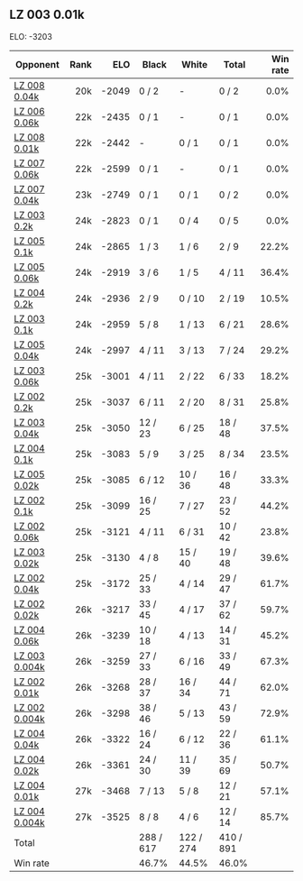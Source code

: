 ## LZ 003 0.01k ##

ELO: -3203

Opponent | Rank | ELO | Black | White | Total | Win rate
---------|-----:|----:|-------|-------|-------|-------:
[LZ 008 0.04k](LZ%20008%200.04k.md) | 20k | -2049 | 0 / 2 | - | 0 / 2 | 0.0%
[LZ 006 0.06k](LZ%20006%200.06k.md) | 22k | -2435 | 0 / 1 | - | 0 / 1 | 0.0%
[LZ 008 0.01k](LZ%20008%200.01k.md) | 22k | -2442 | - | 0 / 1 | 0 / 1 | 0.0%
[LZ 007 0.06k](LZ%20007%200.06k.md) | 22k | -2599 | 0 / 1 | - | 0 / 1 | 0.0%
[LZ 007 0.04k](LZ%20007%200.04k.md) | 23k | -2749 | 0 / 1 | 0 / 1 | 0 / 2 | 0.0%
[LZ 003 0.2k](LZ%20003%200.2k.md) | 24k | -2823 | 0 / 1 | 0 / 4 | 0 / 5 | 0.0%
[LZ 005 0.1k](LZ%20005%200.1k.md) | 24k | -2865 | 1 / 3 | 1 / 6 | 2 / 9 | 22.2%
[LZ 005 0.06k](LZ%20005%200.06k.md) | 24k | -2919 | 3 / 6 | 1 / 5 | 4 / 11 | 36.4%
[LZ 004 0.2k](LZ%20004%200.2k.md) | 24k | -2936 | 2 / 9 | 0 / 10 | 2 / 19 | 10.5%
[LZ 003 0.1k](LZ%20003%200.1k.md) | 24k | -2959 | 5 / 8 | 1 / 13 | 6 / 21 | 28.6%
[LZ 005 0.04k](LZ%20005%200.04k.md) | 24k | -2997 | 4 / 11 | 3 / 13 | 7 / 24 | 29.2%
[LZ 003 0.06k](LZ%20003%200.06k.md) | 25k | -3001 | 4 / 11 | 2 / 22 | 6 / 33 | 18.2%
[LZ 002 0.2k](LZ%20002%200.2k.md) | 25k | -3037 | 6 / 11 | 2 / 20 | 8 / 31 | 25.8%
[LZ 003 0.04k](LZ%20003%200.04k.md) | 25k | -3050 | 12 / 23 | 6 / 25 | 18 / 48 | 37.5%
[LZ 004 0.1k](LZ%20004%200.1k.md) | 25k | -3083 | 5 / 9 | 3 / 25 | 8 / 34 | 23.5%
[LZ 005 0.02k](LZ%20005%200.02k.md) | 25k | -3085 | 6 / 12 | 10 / 36 | 16 / 48 | 33.3%
[LZ 002 0.1k](LZ%20002%200.1k.md) | 25k | -3099 | 16 / 25 | 7 / 27 | 23 / 52 | 44.2%
[LZ 002 0.06k](LZ%20002%200.06k.md) | 25k | -3121 | 4 / 11 | 6 / 31 | 10 / 42 | 23.8%
[LZ 003 0.02k](LZ%20003%200.02k.md) | 25k | -3130 | 4 / 8 | 15 / 40 | 19 / 48 | 39.6%
[LZ 002 0.04k](LZ%20002%200.04k.md) | 25k | -3172 | 25 / 33 | 4 / 14 | 29 / 47 | 61.7%
[LZ 002 0.02k](LZ%20002%200.02k.md) | 26k | -3217 | 33 / 45 | 4 / 17 | 37 / 62 | 59.7%
[LZ 004 0.06k](LZ%20004%200.06k.md) | 26k | -3239 | 10 / 18 | 4 / 13 | 14 / 31 | 45.2%
[LZ 003 0.004k](LZ%20003%200.004k.md) | 26k | -3259 | 27 / 33 | 6 / 16 | 33 / 49 | 67.3%
[LZ 002 0.01k](LZ%20002%200.01k.md) | 26k | -3268 | 28 / 37 | 16 / 34 | 44 / 71 | 62.0%
[LZ 002 0.004k](LZ%20002%200.004k.md) | 26k | -3298 | 38 / 46 | 5 / 13 | 43 / 59 | 72.9%
[LZ 004 0.04k](LZ%20004%200.04k.md) | 26k | -3322 | 16 / 24 | 6 / 12 | 22 / 36 | 61.1%
[LZ 004 0.02k](LZ%20004%200.02k.md) | 26k | -3361 | 24 / 30 | 11 / 39 | 35 / 69 | 50.7%
[LZ 004 0.01k](LZ%20004%200.01k.md) | 27k | -3468 | 7 / 13 | 5 / 8 | 12 / 21 | 57.1%
[LZ 004 0.004k](LZ%20004%200.004k.md) | 27k | -3525 | 8 / 8 | 4 / 6 | 12 / 14 | 85.7%
Total | | | 288 / 617 | 122 / 274 | 410 / 891 | 
Win rate| | | 46.7% | 44.5% | 46.0% | 
